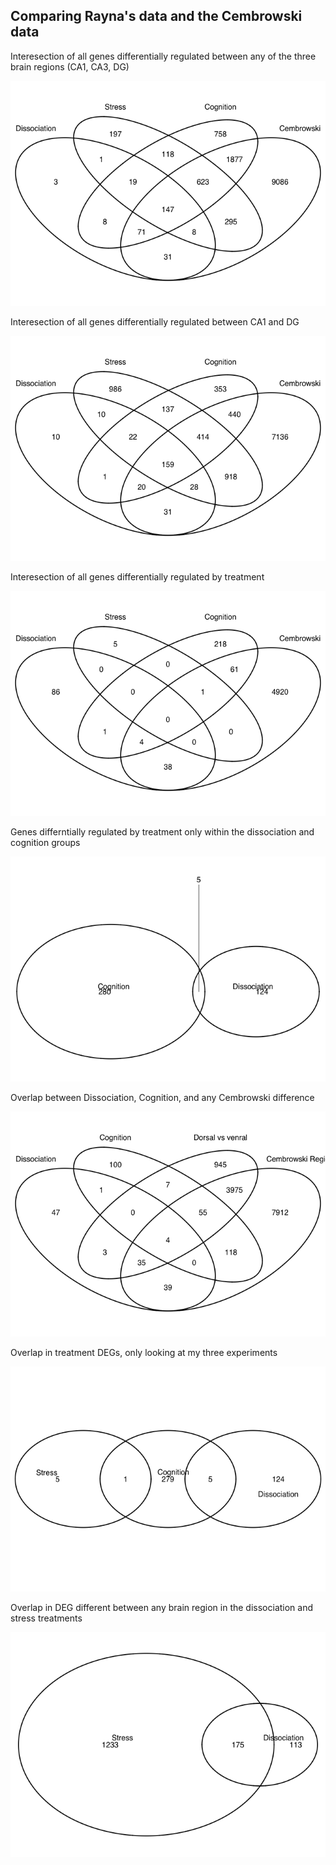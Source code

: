 Comparing Rayna's data and the Cembrowski data
----------------------------------------------

Interesection of all genes differentially regulated between any of the
three brain regions (CA1, CA3, DG)

![](../figures/05_metaanalyses/VennDiagramRegion-1.png)

Interesection of all genes differentially regulated between CA1 and DG

![](../figures/05_metaanalyses/VennDiagramTreatement1-1.png)

Interesection of all genes differentially regulated by treatment

![](../figures/05_metaanalyses/VennDiagramTreatement4-1.png)

Genes differntially regulated by treatment only within the dissociation
and cognition groups

![](../figures/05_metaanalyses/VennDiagramTreatement4DissCog-1.png)

Overlap between Dissociation, Cognition, and any Cembrowski difference

![](../figures/05_metaanalyses/VennDiagramTreatementAnyCembrowski-1.png)

Overlap in treatment DEGs, only looking at my three experiments

![](../figures/05_metaanalyses/VennDiagramTreatementNoCembrowski-1.png)

Overlap in DEG different between any brain region in the dissociation
and stress treatments

![](../figures/05_metaanalyses/VennDiagramRegionStressDissociation-1.png)
